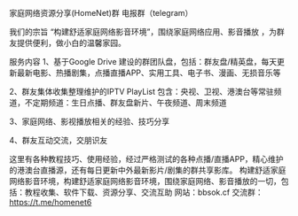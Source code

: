 家庭网络资源分享(HomeNet)群
电报群（telegram）

我们的宗旨
“构建舒适家庭网络影音环境”，围绕家庭网络应用、影音播放 ，为群友提供便利，做小白的温馨家园。

服务内容
1、基于Google Drive 建设的群团队盘，包括：群友盘/精英盘，每天更新最新电影、热播剧集，点播直播APP、实用工具、电子书、漫画、无损音乐等

2、群友集体收集整理维护的IPTV PlayList 包含：央视、卫视、港澳台等常驻频道，不定期频道：生日点播、群友盘新片、午夜频道、周末频道

3、家庭网络、影视播放相关的经验、技巧分享

4、群友互动交流，交朋识友

这里有各种教程技巧、使用经验，经过严格测试的各种点播/直播APP，精心维护的港澳台直播源，还有每日更新中外最新影片/剧集的群共享影库。
构建舒适家庭网络影音环境，构建舒适家庭网络影音环境，围绕家庭网络、影音播放的一切，包括：教程收集、软件下载、资源分享、交流互助 网站：bbsok.cf  交流群：https://t.me/homenet6
